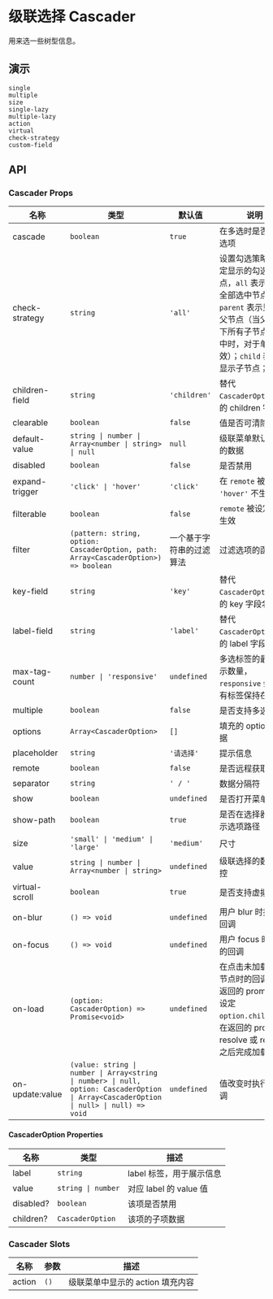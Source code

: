 # 级联选择 Cascader

用来选一些树型信息。

## 演示

```demo
single
multiple
size
single-lazy
multiple-lazy
action
virtual
check-strategy
custom-field
```

## API

### Cascader Props

| 名称 | 类型 | 默认值 | 说明 |
| --- | --- | --- | --- |
| cascade | `boolean` | `true` | 在多选时是否关联选项 |
| check-strategy | `string` | `'all'` | 设置勾选策略来指定显示的勾选节点，`all` 表示显示全部选中节点；`parent` 表示只显示父节点（当父节点下所有子节点都选中时，对于单选无效）；`child` 表示只显示子节点； |
| children-field | `string` | `'children'` | 替代 `CascaderOption` 中的 children 字段名 |
| clearable | `boolean` | `false` | 值是否可清除 |
| default-value | `string \| number \| Array<number \| string> \| null` | `null` | 级联菜单默认选中的数据 |
| disabled | `boolean` | `false` | 是否禁用 |
| expand-trigger | `'click' \| 'hover'` | `'click'` | 在 `remote` 被设定时 `'hover'` 不生效 |
| filterable | `boolean` | `false` | `remote` 被设定时不生效 |
| filter | `(pattern: string, option: CascaderOption, path: Array<CascaderOption>) => boolean` | 一个基于字符串的过滤算法 | 过滤选项的函数 |
| key-field | `string` | `'key'` | 替代 `CascaderOption` 中的 key 字段名 |
| label-field | `string` | `'label'` | 替代 `CascaderOption` 中的 label 字段名 |
| max-tag-count | `number \| 'responsive'` | `undefined` | 多选标签的最大显示数量，`responsive` 会将所有标签保持在一行 |
| multiple | `boolean` | `false` | 是否支持多选 |
| options | `Array<CascaderOption>` | `[]` | 填充的 options 数据 |
| placeholder | `string` | `'请选择'` | 提示信息 |
| remote | `boolean` | `false` | 是否远程获取数据 |
| separator | `string` | `' / '` | 数据分隔符 |
| show | `boolean` | `undefined` | 是否打开菜单 |
| show-path | `boolean` | `true` | 是否在选择器中显示选项路径 |
| size | `'small' \| 'medium' \| 'large'` | `'medium'` | 尺寸 |
| value | `string \| number \| Array<number \| string>` | `undefined` | 级联选择的数据受控 |
| virtual-scroll | `boolean` | `true` | 是否支持虚拟滚动 |
| on-blur | `() => void` | `undefined` | 用户 blur 时执行的回调 |
| on-focus | `() => void` | `undefined` | 用户 focus 时执行的回调 |
| on-load | `(option: CascaderOption) => Promise<void>` | `undefined` | 在点击未加载完成节点时的回调，在返回的 promise 中设定 `option.children`，在返回的 promise resolve 或 reject 之后完成加载 |
| on-update:value | `(value: string \| number \| Array<string \| number> \| null, option: CascaderOption \| Array<CascaderOption \| null> \| null) => void` | `undefined` | 值改变时执行的回调 |

#### CascaderOption Properties

| 名称      | 类型               | 描述                     |
| --------- | ------------------ | ------------------------ |
| label     | `string`           | label 标签，用于展示信息 |
| value     | `string \| number` | 对应 label 的 value 值   |
| disabled? | `boolean`          | 该项是否禁用             |
| children? | `CascaderOption`   | 该项的子项数据           |

### Cascader Slots

| 名称   | 参数 | 描述                             |
| ------ | ---- | -------------------------------- |
| action | `()` | 级联菜单中显示的 action 填充内容 |
